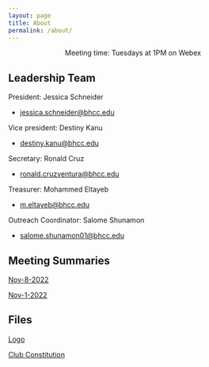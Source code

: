 ```yaml
---
layout: page
title: About
permalink: /about/
---
```


<p align="center"> Meeting time: Tuesdays at 1PM on Webex </p>

## Leadership Team

President: Jessica Schneider

- jessica.schneider@bhcc.edu

Vice president: Destiny Kanu

- destiny.kanu@bhcc.edu

Secretary: Ronald Cruz

- ronald.cruzventura@bhcc.edu

Treasurer: Mohammed Eltayeb

- m.eltayeb@bhcc.edu

Outreach Coordinator: Salome Shunamon

- salome.shunamon01@bhcc.edu

## Meeting Summaries

[Nov-8-2022](https://bhccstem.github.io/files/STEM_Meeting_Notes_11_8_22.pdf)

[Nov-1-2022](https://bhccstem.github.io/files/STEM_Meeting_Notes_11_1_22.pdf)

## Files

[Logo](https://bhccstem.github.io/images/logo.png)

[Club Constitution](https://bhccstem.github.io/files/STEM_Club_Constitution.pdf)
